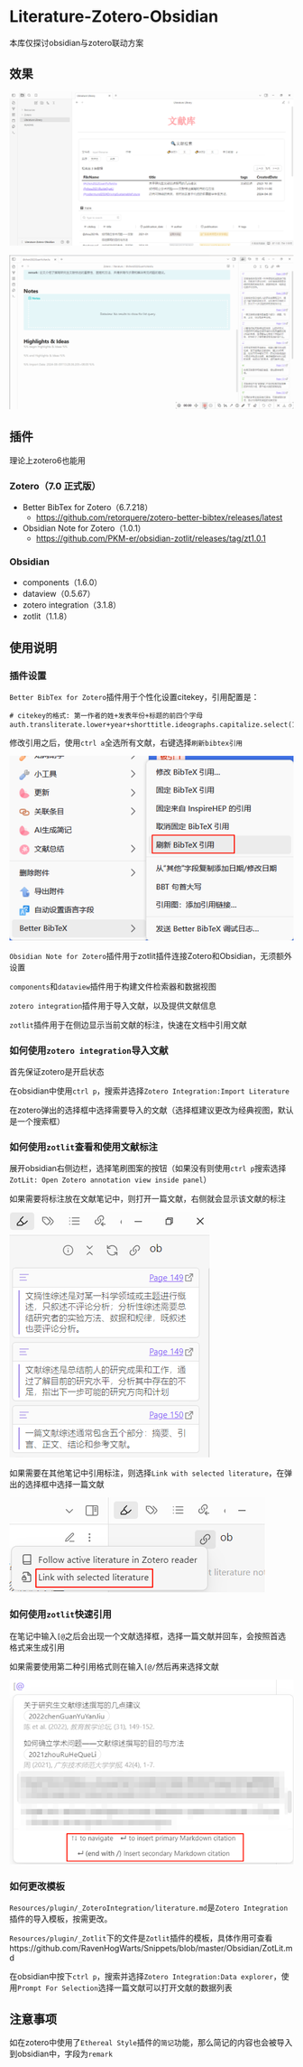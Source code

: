 # Literature-Zotero-Obsidian
本库仅探讨obsidian与zotero联动方案

## 效果
![Clip_2024-08-09_14-21-37.png](./Resources/assets/Clip_2024-08-09_14-21-37.png)

![recording.gif](./Resources/assets/recording.gif)

## 插件
理论上zotero6也能用

### Zotero（7.0 正式版）
- Better BibTex for Zotero（6.7.218）
	- https://github.com/retorquere/zotero-better-bibtex/releases/latest
- Obsidian Note for Zotero（1.0.1）
	- https://github.com/PKM-er/obsidian-zotlit/releases/tag/zt1.0.1

### Obsidian
- components（1.6.0）
- dataview（0.5.67）
- zotero integration（3.1.8）
- zotlit（1.1.8）

## 使用说明
### 插件设置
`Better BibTex for Zotero`插件用于个性化设置citekey，引用配置是：

```
# citekey的格式: 第一作者的姓+发表年份+标题的前四个字母
auth.transliterate.lower+year+shorttitle.ideographs.capitalize.select(1,4)
```

修改引用之后，使用`ctrl a`全选所有文献，右键选择`刷新bibtex引用`

![Clip_2024-08-09_13-14-42.png](./Resources/assets/Clip_2024-08-09_13-14-42.png)

`Obsidian Note for Zotero`插件用于zotlit插件连接Zotero和Obsidian，无须额外设置

`components`和`dataview`插件用于构建文件检索器和数据视图

`zotero integration`插件用于导入文献，以及提供文献信息

`zotlit`插件用于在侧边显示当前文献的标注，快速在文档中引用文献

### 如何使用`zotero integration`导入文献
首先保证zotero是开启状态

在obsidian中使用`ctrl p`，搜索并选择`Zotero Integration:Import Literature`

在zotero弹出的选择框中选择需要导入的文献（选择框建议更改为经典视图，默认是一个搜索框）

### 如何使用`zotlit`查看和使用文献标注
展开obsidian右侧边栏，选择笔刷图案的按钮（如果没有则使用`ctrl p`搜索选择`ZotLit: Open Zotero annotation view inside panel`）

如果需要将标注放在文献笔记中，则打开一篇文献，右侧就会显示该文献的标注

![Clip_2024-08-09_14-05-01.png](./Resources/assets/Clip_2024-08-09_14-05-01.png)

如果需要在其他笔记中引用标注，则选择`Link with selected literature`，在弹出的选择框中选择一篇文献

![Clip_2024-08-09_14-04-25.png](./Resources/assets/Clip_2024-08-09_14-04-25.png)

### 如何使用`zotlit`快速引用
在笔记中输入`[@`之后会出现一个文献选择框，选择一篇文献并回车，会按照首选格式来生成引用

如果需要使用第二种引用格式则在输入`[@/`然后再来选择文献

![Clip_2024-08-09_14-08-30.png](./Resources/assets/Clip_2024-08-09_14-08-30.png)

### 如何更改模板
`Resources/plugin/_ZoteroIntegration/literature.md`是`Zotero Integration`插件的导入模板，按需更改。

`Resources/plugin/_Zotlit`下的文件是`Zotlit`插件的模板，具体作用可查看https://github.com/RavenHogWarts/Snippets/blob/master/Obsidian/ZotLit.md

在obsidian中按下`ctrl p`，搜索并选择`Zotero Integration:Data explorer`，使用`Prompt For Selection`选择一篇文献可以打开文献的数据列表

## 注意事项
如在zotero中使用了`Ethereal Style`插件的`简记`功能，那么简记的内容也会被导入到obsidian中，字段为`remark`